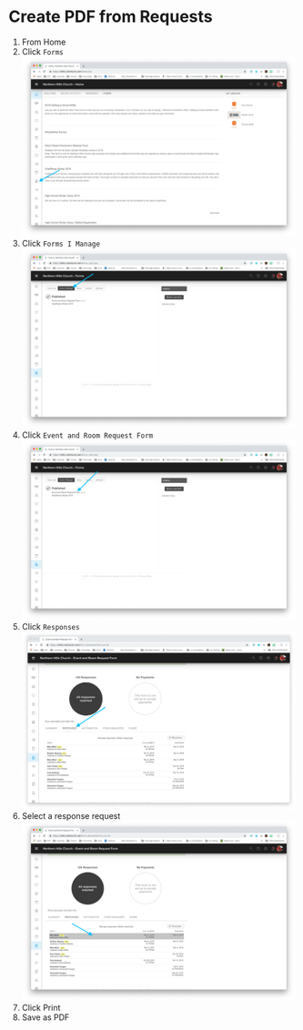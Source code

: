 #  Create PDF from Requests
1. From Home   
1. Click `Forms`  
![alt text](../../images/forms/find_forms.png "nothing to see here! move on.")   
1. Click `Forms I Manage`
![alt text](../../images/forms/forms_i_manage.png "nothing to see here! move on.")   
1. Click `Event and Room Request Form`
![alt text](../../images/forms/event_and_room_request_form.png "nothing to see here! move on.")   
1. Click `Responses`
![alt text](../../images/forms/responses.png "nothing to see here! move on.")  
1. Select a response request
![alt text](../../images/forms/select_a_response.png "nothing to see here! move on.")  
1. Click Print  
1. Save as PDF